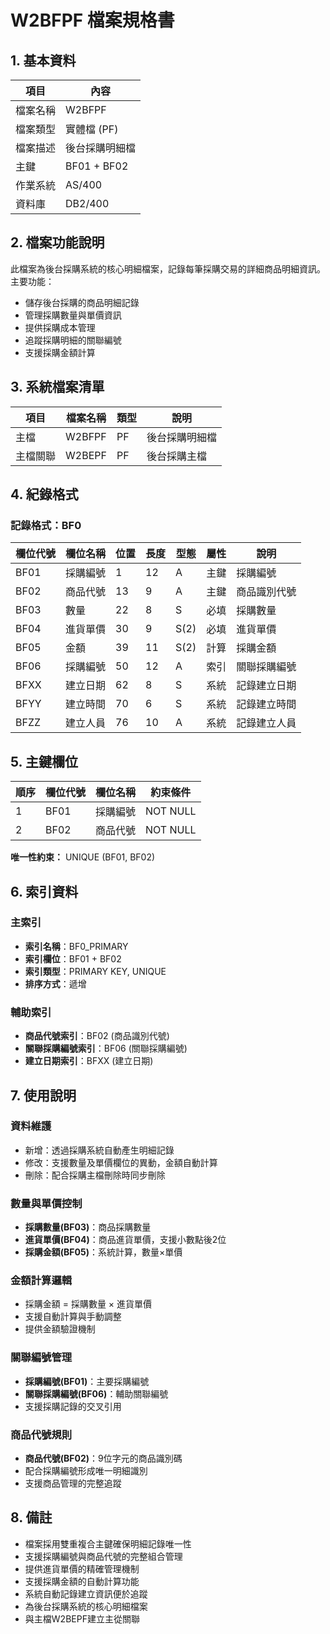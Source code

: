 # W2BFPF 檔案規格書

## 1. 基本資料

| 項目 | 內容 |
|------|------|
| 檔案名稱 | W2BFPF |
| 檔案類型 | 實體檔 (PF) |
| 檔案描述 | 後台採購明細檔 |
| 主鍵 | BF01 + BF02 |
| 作業系統 | AS/400 |
| 資料庫 | DB2/400 |

## 2. 檔案功能說明

此檔案為後台採購系統的核心明細檔案，記錄每筆採購交易的詳細商品明細資訊。主要功能：
- 儲存後台採購的商品明細記錄
- 管理採購數量與單價資訊
- 提供採購成本管理
- 追蹤採購明細的關聯編號
- 支援採購金額計算

## 3. 系統檔案清單

| 項目 | 檔案名稱 | 類型 | 說明 |
|------|----------|------|------|
| 主檔 | W2BFPF | PF | 後台採購明細檔 |
| 主檔關聯 | W2BEPF | PF | 後台採購主檔 |

## 4. 紀錄格式

### 記錄格式：BF0

| 欄位代號 | 欄位名稱 | 位置 | 長度 | 型態 | 屬性 | 說明 |
|----------|----------|------|------|------|------|------|
| BF01 | 採購編號 | 1 | 12 | A | 主鍵 | 採購編號 |
| BF02 | 商品代號 | 13 | 9 | A | 主鍵 | 商品識別代號 |
| BF03 | 數量 | 22 | 8 | S | 必填 | 採購數量 |
| BF04 | 進貨單價 | 30 | 9 | S(2) | 必填 | 進貨單價 |
| BF05 | 金額 | 39 | 11 | S(2) | 計算 | 採購金額 |
| BF06 | 採購編號 | 50 | 12 | A | 索引 | 關聯採購編號 |
| BFXX | 建立日期 | 62 | 8 | S | 系統 | 記錄建立日期 |
| BFYY | 建立時間 | 70 | 6 | S | 系統 | 記錄建立時間 |
| BFZZ | 建立人員 | 76 | 10 | A | 系統 | 記錄建立人員 |

## 5. 主鍵欄位

| 順序 | 欄位代號 | 欄位名稱 | 約束條件 |
|------|----------|----------|----------|
| 1 | BF01 | 採購編號 | NOT NULL |
| 2 | BF02 | 商品代號 | NOT NULL |

**唯一性約束：** UNIQUE (BF01, BF02)

## 6. 索引資料

### 主索引
- **索引名稱**：BF0_PRIMARY
- **索引欄位**：BF01 + BF02
- **索引類型**：PRIMARY KEY, UNIQUE
- **排序方式**：遞增

### 輔助索引
- **商品代號索引**：BF02 (商品識別代號)
- **關聯採購編號索引**：BF06 (關聯採購編號)
- **建立日期索引**：BFXX (建立日期)

## 7. 使用說明

### 資料維護
- 新增：透過採購系統自動產生明細記錄
- 修改：支援數量及單價欄位的異動，金額自動計算
- 刪除：配合採購主檔刪除時同步刪除

### 數量與單價控制
- **採購數量(BF03)**：商品採購數量
- **進貨單價(BF04)**：商品進貨單價，支援小數點後2位
- **採購金額(BF05)**：系統計算，數量×單價

### 金額計算邏輯
- 採購金額 = 採購數量 × 進貨單價
- 支援自動計算與手動調整
- 提供金額驗證機制

### 關聯編號管理
- **採購編號(BF01)**：主要採購編號
- **關聯採購編號(BF06)**：輔助關聯編號
- 支援採購記錄的交叉引用

### 商品代號規則
- **商品代號(BF02)**：9位字元的商品識別碼
- 配合採購編號形成唯一明細識別
- 支援商品管理的完整追蹤

## 8. 備註

- 檔案採用雙重複合主鍵確保明細記錄唯一性
- 支援採購編號與商品代號的完整組合管理
- 提供進貨單價的精確管理機制
- 支援採購金額的自動計算功能
- 系統自動記錄建立資訊便於追蹤
- 為後台採購系統的核心明細檔案
- 與主檔W2BEPF建立主從關聯 